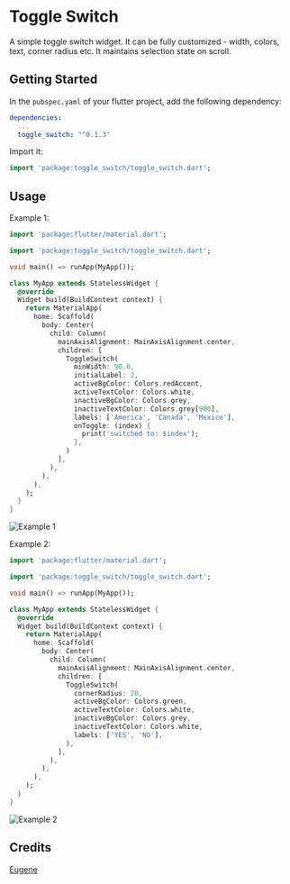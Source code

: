 # Toggle Switch

A simple toggle switch widget. It can be fully customized - width, colors, text, corner radius etc. It maintains selection state on scroll.

## Getting Started

In the `pubspec.yaml` of your flutter project, add the following dependency:

```yaml
dependencies:
  ...
  toggle_switch: "^0.1.3"
```

Import it:

```dart
import 'package:toggle_switch/toggle_switch.dart';
```

## Usage

Example 1:

```dart
import 'package:flutter/material.dart';

import 'package:toggle_switch/toggle_switch.dart';

void main() => runApp(MyApp());

class MyApp extends StatelessWidget {
  @override
  Widget build(BuildContext context) {
    return MaterialApp(
      home: Scaffold(
        body: Center(
          child: Column(
            mainAxisAlignment: MainAxisAlignment.center,
            children: [
              ToggleSwitch(
                minWidth: 90.0,
                initialLabel: 2,
                activeBgColor: Colors.redAccent,
                activeTextColor: Colors.white,
                inactiveBgColor: Colors.grey,
                inactiveTextColor: Colors.grey[900],
                labels: ['America', 'Canada', 'Mexico'],
                onToggle: (index) {
                  print('switched to: $index');
                },
              )
            ],
          ),
        ),
      ),
    );
  }
}
```
![Example 1](https://media.giphy.com/media/kHkxHHpPkvVFOLB6Iq/giphy.gif)

Example 2:

```dart
import 'package:flutter/material.dart';

import 'package:toggle_switch/toggle_switch.dart';

void main() => runApp(MyApp());

class MyApp extends StatelessWidget {
  @override
  Widget build(BuildContext context) {
    return MaterialApp(
      home: Scaffold(
        body: Center(
          child: Column(
            mainAxisAlignment: MainAxisAlignment.center,
            children: [
              ToggleSwitch(
                cornerRadius: 20,
                activeBgColor: Colors.green,
                activeTextColor: Colors.white,
                inactiveBgColor: Colors.grey,
                inactiveTextColor: Colors.white,
                labels: ['YES', 'NO'],
              ),
            ],
          ),
        ),
      ),
    );
  }
}
```
![Example 2](https://media.giphy.com/media/U72TwlCo3tWSkqBunm/giphy.gif)

## Credits
[Eugene](https://stackoverflow.com/questions/56340682/flutter-equvalent-android-toggle-switch)